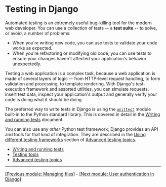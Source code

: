 # Testing in Django

Automated testing is an extremely useful bug-killing tool for the modern web developer. You can use a collection of tests -- a **test suite** -- to solve, or avoid, a number of problems:

* When you're writing new code, you can use tests to validate your code works as expected.
* When you're refactoring or modifying old code, you can use tests to ensure your changes haven't affected your application's behavior unexpectedly.

Testing a web application is a complex task, because a web application is made of several layers of logic -- from HTTP-level request handling, to form validation and processing, to template rendering. With Django's test-execution framework and assorted utilities, you can simulate requests, insert test data, inspect your application's output and generally verify your code is doing what it should be doing.

The preferred way to write tests in Django is using the [`unittest`](https://docs.python.org/3/library/unittest.html#module-unittest) module built-in to the Python standard library. This is covered in detail in the [Writing and running tests](https://github.com/AndrewSRea/My_Learning_Port_II/tree/main/Django/Django_Docs/Testing/Writing_Running_Tests#writing-and-running-tests) document.

You can also use any *other* Python test framework; Django provides an API and tools for that kind of integration. They are described in the [Using different testing frameworks](https://github.com/AndrewSRea/My_Learning_Port_II/tree/main/Django/Django_Docs/Testing/Advanced_Testing#using-different-testing-frameworks) section of [Advanced testing topics](https://github.com/AndrewSRea/My_Learning_Port_II/tree/main/Django/Django_Docs/Testing/Advanced_Testing#advanced-testing-topics).

* [Writing and running tests](https://github.com/AndrewSRea/My_Learning_Port_II/tree/main/Django/Django_Docs/Testing/Writing_Running_Tests#writing-and-running-tests)
* [Testing tools](https://github.com/AndrewSRea/My_Learning_Port_II/tree/main/Django/Django_Docs/Testing/Testing_Tools#testing-tools)
* [Advanced testing topics](https://github.com/AndrewSRea/My_Learning_Port_II/tree/main/Django/Django_Docs/Testing/Advanced_Testing#advanced-testing-topics)

<hr>

[[Previous module: Managing files]](https://github.com/AndrewSRea/My_Learning_Port_II/tree/main/Django/Django_Docs/Managing_Files#managing-files) - [[Next module: User authentication in Django]]()